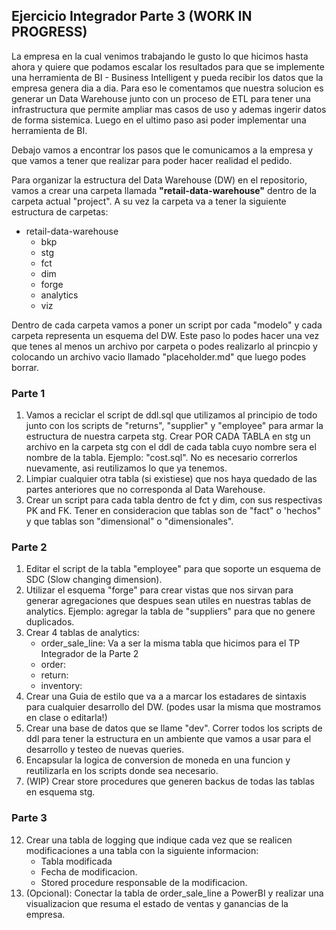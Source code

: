 ## Ejercicio Integrador Parte 3 (WORK IN PROGRESS)


La empresa en la cual venimos trabajando le gusto lo que hicimos hasta ahora y quiere que podamos escalar los resultados para que se implemente una herramienta de BI - Business Intelligent y pueda recibir los datos que la empresa genera dia a dia. Para eso le comentamos que nuestra solucion es generar un Data Warehouse junto con un proceso de ETL para tener una infrastructura que permite ampliar mas casos de uso y ademas ingerir datos de forma sistemica.
Luego en el ultimo paso asi poder implementar una herramienta de BI. 

Debajo vamos a encontrar los pasos que le comunicamos a la empresa y que vamos a tener que realizar para poder hacer realidad el pedido. 

Para organizar la estructura del Data Warehouse (DW) en el repositorio, vamos a crear una carpeta llamada **"retail-data-warehouse"** dentro de la carpeta actual "project".  A su vez la carpeta va a tener la siguiente estructura de carpetas: 

- retail-data-warehouse 
    - bkp
    - stg
    - fct
    - dim
    - forge
    - analytics
    - viz

Dentro de cada carpeta vamos a poner un script por cada "modelo" y cada carpeta representa un esquema del DW. Este paso lo podes hacer una vez que tenes al menos un archivo por carpeta o podes realizarlo al princpio y colocando un archivo vacio llamado "placeholder.md" que luego podes borrar. 

### Parte 1

1. Vamos a reciclar el script de ddl.sql que utilizamos al principio de todo junto con los scripts de "returns", "supplier" y "employee" para armar la estructura de nuestra carpeta stg. Crear POR CADA TABLA en stg un archivo en la carpeta stg con el ddl de cada tabla cuyo nombre sera el nombre de la tabla. Ejemplo: "cost.sql". No es necesario correrlos nuevamente, asi reutilizamos lo que ya tenemos. 
2. Limpiar cualquier otra tabla (si existiese) que nos haya quedado de las partes anteriores que no corresponda al Data Warehouse. 
3. Crear un script para cada tabla dentro de fct y dim, con sus respectivas PK and FK. Tener en consideracion que tablas son de "fact" o 'hechos" y que tablas son "dimensional" o "dimensionales".

### Parte 2

1. Editar el script de la tabla "employee" para que soporte un esquema de SDC (Slow changing dimension). 
2. Utilizar el esquema "forge" para crear vistas que nos sirvan para generar agregaciones que despues sean utiles en nuestras tablas de analytics. Ejemplo: agregar la tabla de "suppliers" para que no genere duplicados. 
3. Crear 4 tablas de analytics: 
    - order_sale_line: Va a ser la misma tabla que hicimos para el TP Integrador de la Parte 2
    - order: 
    - return:
    - inventory: 
4. Crear una Guia de estilo que va a a marcar los estadares de sintaxis para cualquier desarrollo del DW. (podes usar la misma que mostramos en clase o editarla!) 
5. Crear una base de datos que se llame "dev". Correr todos los scripts de ddl para tener la estructura en un ambiente que vamos a usar para el desarrollo y testeo de nuevas queries.
6. Encapsular la logica de conversion de moneda en una funcion y reutilizarla en los scripts donde sea necesario. 
7. (WIP) Crear store procedures que generen backus de todas las tablas en esquema stg.

### Parte 3

12. Crear una tabla de logging que indique cada vez que se realicen modificaciones a una tabla con la siguiente informacion: 
    - Tabla modificada
    - Fecha de modificacion.
    - Stored procedure responsable de la modificacion. 
13. (Opcional): Conectar la tabla de order_sale_line a PowerBI y realizar una visualizacion que resuma el estado de ventas y ganancias de la empresa.

